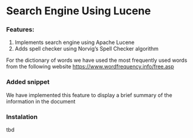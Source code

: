# Search Engine Using Lucene
### Features:
1. Implements search engine using Apache Lucene
2. Adds spell checker using Norvig’s Spell Checker algorithm

For the dictionary of words we have used the most frequently used words from the following website 
https://www.wordfrequency.info/free.asp

### Added snippet 
We have implemented this feature to display a brief summary of the information in the document


### Instalation
tbd
